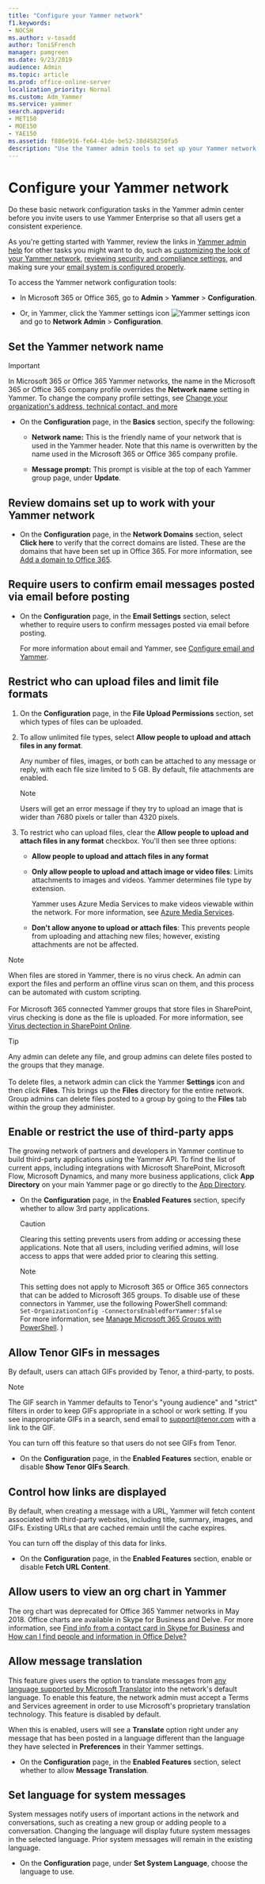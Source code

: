 ```yaml
---
title: "Configure your Yammer network"
f1.keywords:
- NOCSH
ms.author: v-tosadd
author: ToniSFrench
manager: pamgreen
ms.date: 9/23/2019
audience: Admin
ms.topic: article
ms.prod: office-online-server
localization_priority: Normal
ms.custom: Adm_Yammer
ms.service: yammer
search.appverid:
- MET150
- MOE150
- YAE150
ms.assetid: f886e916-fe64-41de-be52-38d458250fa5
description: "Use the Yammer admin tools to set up your Yammer network. Covers options for configuration, design, admins, usage policy, external networks, and activity stream keys."
---
```


# Configure your Yammer network

Do these basic network configuration tasks in the Yammer admin center before you invite users to use Yammer Enterprise so that all users get a consistent experience. 
  
As you're getting started with Yammer, review the links in [Yammer admin help](../index.yml) for other tasks you might want to do, such as [customizing the look of your Yammer network](customize-the-look-of-yammer.md), [reviewing security and compliance settings](../manage-security-and-compliance/security-and-compliance.md), and making sure your [email system is configured properly](configure-email-and-yammer.md).
  
To access the Yammer network configuration tools:
  
- In Microsoft 365 or Office 365, go to **Admin** \> **Yammer** \> **Configuration**.
    
- Or, in Yammer, click the Yammer settings icon ![Yammer settings icon](../media/9704ce70-56ce-43f7-96c6-f253b0413d40.png) and go to **Network Admin** \> **Configuration**. 
    
## Set the Yammer network name
<a name="NetworkName"> </a>

> [!IMPORTANT] 
> In Microsoft 365 or Office 365 Yammer networks, the name in the Microsoft 365 or Office 365 company profile overrides the **Network name** setting in Yammer. To change the company profile settings, see [Change your organization's address, technical contact, and more](https://support.office.com/en-us/article/Change-your-organization-s-address-technical-contact-and-more-a36e5a52-4df2-479e-bb97-9e67b8483e10)

- On the **Configuration** page, in the **Basics** section, specify the following: 
    
  - **Network name:** This is the friendly name of your network that is used in the Yammer header. Note that this name is overwritten by the name used in the Microsoft 365 or Office 365 company profile.
    
  - **Message prompt:** This prompt is visible at the top of each Yammer group page, under **Update**. 
    
## Review domains set up to work with your Yammer network
<a name="ReviewDomains"> </a>

- On the **Configuration** page, in the **Network Domains** section, select **Click here** to verify that the correct domains are listed. These are the domains that have been set up in Office 365. For more information, see [Add a domain to Office 365](https://support.office.com/article/17f4aa9b-5ece-4af8-8be4-a5e8ff8367f2).
    
## Require users to confirm email messages posted via email before posting
<a name="ConfirmEmailPosts"> </a>

- On the **Configuration** page, in the **Email Settings** section, select whether to require users to confirm messages posted via email before posting. 
    
    For more information about email and Yammer, see [Configure email and Yammer](configure-email-and-yammer.md).
    
## Restrict who can upload files and limit file formats
<a name="RestrictFiles"> </a>

1. On the **Configuration** page, in the **File Upload Permissions** section, set which types of files can be uploaded. 
    
2. To allow unlimited file types, select **Allow people to upload and attach files in any format**. 
    
    Any number of files, images, or both can be attached to any message or reply, with each file size limited to 5 GB. By default, file attachments are enabled. 
    
    > [!NOTE]
    > Users will get an error message if they try to upload an image that is wider than 7680 pixels or taller than 4320 pixels. 
  
3. To restrict who can upload files, clear the **Allow people to upload and attach files in any format** checkbox. You'll then see three options: 
    
      - **Allow people to upload and attach files in any format**
    
      - **Only allow people to upload and attach image or video files**: Limits attachments to images and videos. Yammer determines file type by extension. 
    
         Yammer uses Azure Media Services to make videos viewable within the network. For more information, see [Azure Media Services](https://go.microsoft.com/fwlink/?LinkId=698736).
    
      - **Don't allow anyone to upload or attach files**: This prevents people from uploading and attaching new files; however, existing attachments are not be affected.
    
> [!NOTE]
> When files are stored in Yammer, there is no virus check. An admin can export the files and perform an offline virus scan on them, and this process can be automated with custom scripting.<br><br>For Microsoft 365 connected Yammer groups that store files in SharePoint, virus checking is done as the file is uploaded. For more information, see [Virus dectection in SharePoint Online](https://docs.microsoft.com/office365/securitycompliance/virus-detection-in-spo).

> [!TIP]
> Any admin can delete any file, and group admins can delete files posted to the groups that they manage.<br><br>To delete files, a network admin can click the Yammer **Settings** icon and then click **Files**. This brings up the **Files** directory for the entire network. Group admins can delete files posted to a group by going to the **Files** tab within the group they administer. 
  
## Enable or restrict the use of third-party apps
<a name="RestrictApps"> </a>

The growing network of partners and developers in Yammer continue to build third-party applications using the Yammer API. To find the list of current apps, including integrations with Microsoft SharePoint, Microsoft Flow, Microsoft Dynamics, and many more business applications, click **App Directory** on your main Yammer page or go directly to the [App Directory](https://go.microsoft.com/fwlink/?LinkId=524143).
  
- On the **Configuration** page, in the **Enabled Features** section, specify whether to allow 3rd party applications.
    
    > [!CAUTION]
    > Clearing this setting prevents users from adding or accessing these applications. Note that all users, including verified admins, will lose access to apps that were added prior to clearing this setting. 

    > [!NOTE]
    > This setting does not apply to Microsoft 365 or Office 365 connectors that can be added to Microsoft 365 groups. To disable use of these connectors in Yammer, use the following PowerShell command:  
    ```Set-OrganizationConfig -ConnectorsEnabledforYammer:$false```<br>
    For more information, see [Manage Microsoft 365 Groups with PowerShell](https://docs.microsoft.com/office365/enterprise/powershell/manage-office-365-groups-with-powershell).
)

<a name="TenorGIFs"> </a>
## Allow Tenor GIFs in messages

By default, users can attach GIFs provided by Tenor, a third-party, to posts. 

> [!NOTE]
> The GIF search in Yammer defaults to Tenor's "young audience" and "strict" filters in order to keep GIFs appropriate in a school or work setting. If you see inappropriate GIFs in a search, send email to support@tenor.com with a link to the GIF.

You can turn off this feature so that users do not see GIFs from Tenor. 

- On the **Configuration** page, in the **Enabled Features** section, enable or disable **Show Tenor GIFs Search**. 

<a name="LinkMetadata"> </a>
## Control how links are displayed

By default, when creating a message with a URL, Yammer will fetch content associated with third-party websites, including title, summary, images, and GIFs. Existing URLs that are cached remain until the cache expires. 

You can turn off the display of this data for links. 

- On the **Configuration** page, in the **Enabled Features** section, enable or disable **Fetch URL Content**.

## Allow users to view an org chart in Yammer
<a name="RestrictApps"> </a>

The org chart was deprecated for Office 365 Yammer networks in May 2018. Office charts are available in Skype for Business and Delve. For more information, see [Find info from a contact card in Skype for Business](https://support.office.com/en-us/article/Find-info-from-a-contact-card-in-Skype-for-Business-d797905c-66f0-4248-b473-c49e3c9a0767) and [How can I find people and information in Office Delve?](https://support.office.com/en-us/article/How-can-I-find-people-and-information-in-Office-Delve-5b8bffdd-a50a-430a-8570-09b39481887c)
  
<a name="MessageTranslation"> </a>    

## Allow message translation

This feature gives users the option to translate messages from [any language supported by Microsoft Translator](https://www.microsoft.com/en-us/translator/languages.aspx) into the network's default language. To enable this feature, the network admin must accept a Terms and Services agreement in order to use Microsoft's proprietary translation technology. This feature is disabled by default. 

When this is enabled, users will see a **Translate** option right under any message that has been posted in a language different than the language they have selected in **Preferences** in their Yammer settings.
  
- On the **Configuration** page, in the **Enabled Features** section, select whether to allow **Message Translation**.

## Set language for system messages

System messages notify users of important actions in the network and conversations, such as creating a new group or adding people to a conversation. Changing the language will display future system messages in the selected language. Prior system messages will remain in the existing language.

- On the **Configuration** page, under **Set System Language**, choose the language to use.  
